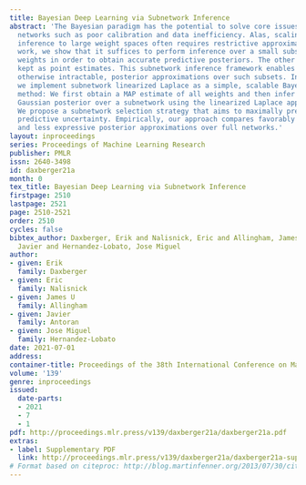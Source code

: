 ```yaml
---
title: Bayesian Deep Learning via Subnetwork Inference
abstract: 'The Bayesian paradigm has the potential to solve core issues of deep neural
  networks such as poor calibration and data inefficiency. Alas, scaling Bayesian
  inference to large weight spaces often requires restrictive approximations. In this
  work, we show that it suffices to perform inference over a small subset of model
  weights in order to obtain accurate predictive posteriors. The other weights are
  kept as point estimates. This subnetwork inference framework enables us to use expressive,
  otherwise intractable, posterior approximations over such subsets. In particular,
  we implement subnetwork linearized Laplace as a simple, scalable Bayesian deep learning
  method: We first obtain a MAP estimate of all weights and then infer a full-covariance
  Gaussian posterior over a subnetwork using the linearized Laplace approximation.
  We propose a subnetwork selection strategy that aims to maximally preserve the model’s
  predictive uncertainty. Empirically, our approach compares favorably to ensembles
  and less expressive posterior approximations over full networks.'
layout: inproceedings
series: Proceedings of Machine Learning Research
publisher: PMLR
issn: 2640-3498
id: daxberger21a
month: 0
tex_title: Bayesian Deep Learning via Subnetwork Inference
firstpage: 2510
lastpage: 2521
page: 2510-2521
order: 2510
cycles: false
bibtex_author: Daxberger, Erik and Nalisnick, Eric and Allingham, James U and Antoran,
  Javier and Hernandez-Lobato, Jose Miguel
author:
- given: Erik
  family: Daxberger
- given: Eric
  family: Nalisnick
- given: James U
  family: Allingham
- given: Javier
  family: Antoran
- given: Jose Miguel
  family: Hernandez-Lobato
date: 2021-07-01
address:
container-title: Proceedings of the 38th International Conference on Machine Learning
volume: '139'
genre: inproceedings
issued:
  date-parts:
  - 2021
  - 7
  - 1
pdf: http://proceedings.mlr.press/v139/daxberger21a/daxberger21a.pdf
extras:
- label: Supplementary PDF
  link: http://proceedings.mlr.press/v139/daxberger21a/daxberger21a-supp.pdf
# Format based on citeproc: http://blog.martinfenner.org/2013/07/30/citeproc-yaml-for-bibliographies/
---
```

